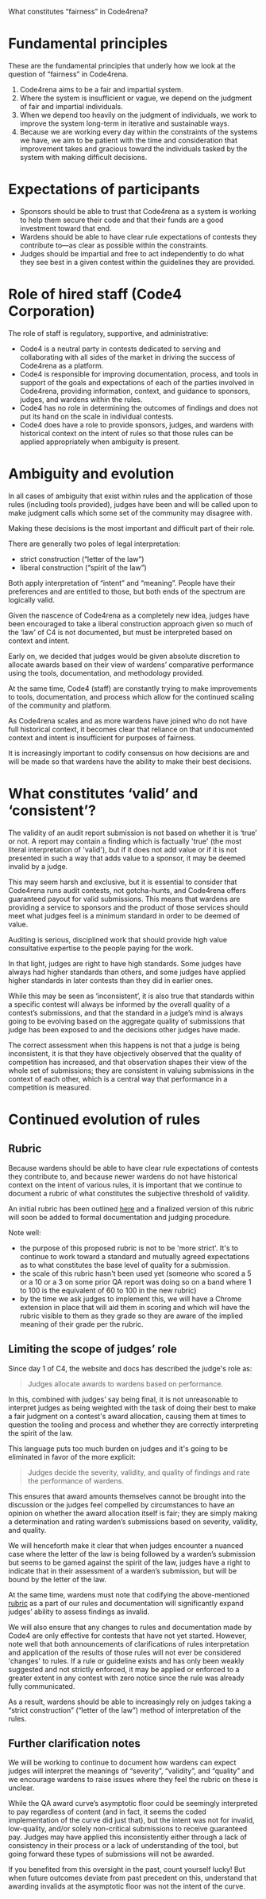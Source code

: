 
What constitutes “fairness” in Code4rena?

# Fundamental principles

These are the fundamental principles that underly how we look at the question of “fairness” in Code4rena.

1. Code4rena aims to be a fair and impartial system.
1. Where the system is insufficient or vague, we depend on the judgment of fair and impartial individuals.
1. When we depend too heavily on the judgment of individuals, we work to improve the system long-term in iterative and sustainable ways.
1. Because we are working every day within the constraints of the systems we have, we aim to be patient with the time and consideration that improvement takes and gracious toward the individuals tasked by the system with making difficult decisions.

# Expectations of participants

- Sponsors should be able to trust that Code4rena as a system is working to help them secure their code and that their funds are a good investment toward that end.
- Wardens should be able to have clear rule expectations of contests they contribute to—as clear as possible within the constraints.
- Judges should be impartial and free to act independently to do what they see best in a given contest within the guidelines they are provided.

# Role of hired staff (Code4 Corporation)

The role of staff is regulatory, supportive, and administrative:

- Code4 is a neutral party in contests dedicated to serving and collaborating with all sides of the market in driving the success of Code4rena as a platform.
- Code4 is responsible for improving documentation, process, and tools in support of the goals and expectations of each of the parties involved in Code4rena, providing information, context, and guidance to sponsors, judges, and wardens within the rules.
- Code4 has no role in determining the outcomes of findings and does not put its hand on the scale in individual contests.
- Code4 does have a role to provide sponsors, judges, and wardens with historical context on the intent of rules so that those rules can be applied appropriately when ambiguity is present.

# Ambiguity and evolution

In all cases of ambiguity that exist within rules and the application of those rules (including tools provided), judges have been and will be called upon to make judgment calls which some set of the community may disagree with.

Making these decisions is the most important and difficult part of their role.

There are generally two poles of legal interpretation:

- strict construction (“letter of the law”)
- liberal construction (“spirit of the law”)

Both apply interpretation of “intent” and “meaning”. People have their preferences and are entitled to those, but both ends of the spectrum are logically valid.

Given the nascence of Code4rena as a completely new idea, judges have been encouraged to take a liberal construction approach given so much of the ‘law’ of C4 is not documented, but must be interpreted based on context and intent.

Early on, we decided that judges would be given absolute discretion to allocate awards based on their view of wardens’ comparative performance using the tools, documentation, and methodology provided.

At the same time, Code4 (staff) are constantly trying to make improvements to tools, documentation, and process which allow for the continued scaling of the community and platform.

As Code4rena scales and as more wardens have joined who do not have full historical context, it becomes clear that reliance on that undocumented context and intent is insufficient for purposes of fairness.

It is increasingly important to codify consensus on how decisions are and will be made so that wardens have the ability to make their best decisions.

# What constitutes ‘valid’ and ‘consistent’?

The validity of an audit report submission is not based on whether it is ‘true’ or not. A report may contain a finding which is factually 'true' (the most literal interpretation of 'valid'), but if it does not add value or if it is not presented in such a way that adds value to a sponsor, it may be deemed invalid by a judge.

This may seem harsh and exclusive, but it is essential to consider that Code4rena runs audit contests, not gotcha-hunts, and Code4rena offers guaranteed payout for valid submissions. This means that wardens are providing a service to sponsors and the product of those services should meet what judges feel is a minimum standard in order to be deemed of value.

Auditing is serious, disciplined work that should provide high value consultative expertise to the people paying for the work.

In that light, judges are right to have high standards. Some judges have always had higher standards than others, and some judges have applied higher standards in later contests than they did in earlier ones.

While this may be seen as ‘inconsistent’, it is also true that standards within a specific contest will always be informed by the overall quality of a contest’s submissions, and that the standard in a judge’s mind is always going to be evolving based on the aggregate quality of submissions that judge has been exposed to and the decisions other judges have made.

The correct assessment when this happens is not that a judge is being inconsistent, it is that they have objectively observed that the quality of competition has increased, and that observation shapes their view of the whole set of submissions; they are consistent in valuing submissions in the context of each other, which is a central way that performance in a competition is measured.

# Continued evolution of rules

## Rubric

Because wardens should be able to have clear rule expectations of contests they contribute to, and because newer wardens do not have historical context on the intent of various rules, it is important that we continue to document a rubric of what constitutes the subjective threshold of validity.

An initial rubric has been outlined [here](https://github.com/code-423n4/org/discussions/34) and a finalized version of this rubric will soon be added to formal documentation and judging procedure.

Note well:

- the purpose of this proposed rubric is not to be 'more strict'. It's to continue to work toward a standard and mutually agreed expectations as to what constitutes the base level of quality for a submission.
- the scale of this rubric hasn't been used yet (someone who scored a 5 or a 10 or a 3 on some prior QA report was doing so on a band where 1 to 100 is the equivalent of 60 to 100 in the new rubric)
- by the time we ask judges to implement this, we will have a Chrome extension in place that will aid them in scoring and which will have the rubric visible to them as they grade so they are aware of the implied meaning of their grade per the rubric.

## Limiting the scope of judges’ role

Since day 1 of C4, the website and docs has described the judge's role as:

> Judges allocate awards to wardens based on performance.

In this, combined with judges’ say being final, it is not unreasonable to interpret judges as being weighted with the task of doing their best to make a fair judgment on a contest's award allocation, causing them at times to question the tooling and process and whether they are correctly interpreting the spirit of the law.

This language puts too much burden on judges and it's going to be eliminated in favor of the more explicit:

> Judges decide the severity, validity, and quality of findings and rate the performance of wardens.

This ensures that award amounts themselves cannot be brought into the discussion or the judges feel compelled by circumstances to have an opinion on whether the award allocation itself is fair; they are simply making a determination and rating warden’s submissions based on severity, validity, and quality.

We will henceforth make it clear that when judges encounter a nuanced case where the letter of the law is being followed by a warden’s submission but seems to be gamed against the spirit of the law, judges have a right to indicate that in their assessment of a warden’s submission, but will be bound by the letter of the law.

At the same time, wardens must note that codifying the above-mentioned [rubric](https://github.com/code-423n4/org/discussions/34) as a part of our rules and documentation will significantly expand judges’ ability to assess findings as invalid.

We will also ensure that any changes to rules and documentation made by Code4 are only effective for contests that have not yet started. However, note well that both announcements of clarifications of rules interpretation and application of the results of those rules will not ever be considered 'changes' to rules. If a rule or guideline exists and has only been weakly suggested and not strictly enforced, it may be applied or enforced to a greater extent in any contest with zero notice since the rule was already fully communicated.

As a result, wardens should be able to increasingly rely on judges taking a “strict construction” (“letter of the law”) method of interpretation of the rules.

## Further clarification notes

We will be working to continue to document how wardens can expect judges will interpret the meanings of “severity”, “validity”, and “quality” and we encourage wardens to raise issues where they feel the rubric on these is unclear.

While the QA award curve’s asymptotic floor could be seemingly interpreted to pay regardless of content (and in fact, it seems the coded implementation of the curve did just that), but the intent was not for invalid, low-quality, and/or solely non-critical submissions to receive guaranteed pay. Judges may have applied this inconsistently either through a lack of consistency in their process or a lack of understanding of the tool, but going forward these types of submissions will not be awarded.

If you benefited from this oversight in the past, count yourself lucky! But when future outcomes deviate from past precedent on this, understand that awarding invalids at the asymptotic floor was not the intent of the curve.
